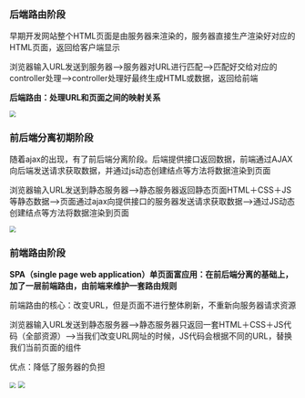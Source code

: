 ### 后端路由阶段

早期开发网站整个HTML页面是由服务器来渲染的，服务器直接生产渲染好对应的HTML页面，返回给客户端显示

浏览器输入URL发送到服务器——>服务器对URL进行匹配——>匹配好交给对应的controller处理——>controller处理好最终生成HTML或数据，返回给前端

**后端路由：处理URL和页面之间的映射关系**

<img src="E:\Studying\Web前端资源\Vue\vuejs资料和代码\Day 06\上课画图\01-后端路由阶段.png" style="zoom: 67%;" />

### 前后端分离初期阶段

随着ajax的出现，有了前后端分离阶段。后端提供接口返回数据，前端通过AJAX向后端发送请求获取数据，并通过js动态创建结点等方法将数据渲染到页面

浏览器输入URL发送到静态服务器——>静态服务器返回静态页面HTML＋CSS＋JS等静态数据——>页面通过ajax向提供接口的服务器发送请求获取数据——>通过JS动态创建结点等方法将数据渲染到页面

<img src="E:\Studying\Web前端资源\Vue\vuejs资料和代码\Day 06\上课画图\02-前端后端分离阶段.png" style="zoom:67%;" />

### 前端路由阶段

**SPA（single page web application）单页面富应用：在前后端分离的基础上，加了一层前端路由，由前端来维护一套路由规则**

前端路由的核心：改变URL，但是页面不进行整体刷新，不重新向服务器请求资源

浏览器输入URL发送到静态服务器——>静态服务器只返回一套HTML＋CSS＋JS代码（全部资源）——>当我们改变URL网址的时候，JS代码会根据不同的URL，替换我们当前页面的组件

优点：降低了服务器的负担



<img src="E:\Studying\Web前端资源\Vue\vuejs资料和代码\Day 06\上课画图\03-SPA页面页面的阶段.png" style="zoom:67%;" />





<img src="E:\Studying\Web前端资源\Vue\vuejs资料和代码\Day 06\上课画图\04-前端路由中url和组件的关系.jpg" style="zoom: 80%;" />